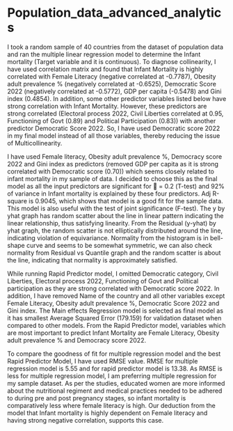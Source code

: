 # Population_data_advanced_analytics
I took a random sample of 40 countries from the dataset of population data and ran the multiple linear regression model to determine the Infant mortality (Target variable and it is continuous). To diagnose collinearity, I have used correlation matrix and found that Infant Mortality is highly correlated with Female Literacy (negative correlated at -0.7787), Obesity adult prevalence % (negatively correlated at -0.6525), Democratic Score 2022 (negatively correlated at -0.5772), GDP per capita (-0.5478) and Gini index (0.4854). In addition, some other predictor variables listed below have strong correlation with Infant Mortality. However, these predictors are strong correlated (Electoral process 2022, Civil Liberties correlated at 0.95, Functioning of Govt (0.89) and Political Participation (0.83)) with another predictor Democratic Score 2022. So, I have used Democratic score 2022 in my final model instead of all those variables, thereby reducing the issue of Multicollinearity. 

I have used Female literacy, Obesity adult prevalence %, Democracy score 2022 and Gini index as predictors (removed GDP per capita as it is strong correlated with Democratic score (0.70)) which seems closely related to infant mortality in my sample of data. I decided to choose this as the final model as all the input predictors are significant for  = 0.2 (T-test) and 92% of variance in Infant mortality is explained by these four predictors. Adj R-square is 0.9045, which shows that model is a good fit for the sample data. This model is also useful with the test of joint significance (F-test). The y by yhat graph has random scatter about the line in linear pattern indicating the linear relationship, thus satisfying linearity. From the Residual (y-yhat) by yhat graph, the random scatter is not elliptically distributed around the line, indicating violation of equivariance. Normality from the histogram is in bell-shape curve and seems to be somewhat symmetric, we can also check normality from Residual vs Quantile graph and the random scatter is about the line, indicating that normality is approximately satisfied.

While running Rapid Predictor model, I omitted Democratic category, Civil Liberties, Electoral process 2022, Functioning of Govt and Political participation as they are strong correlated with Democratic score 2022. In addition, I have removed Name of the country and all other variables except Female Literacy, Obesity adult prevalence %, Democratic Score 2022 and Gini index. The Main effects Regression model is selected as final model as it has smallest Average Squared Error (179.159) for validation dataset when compared to other models. From the Rapid Predictor model, variables which are most important to predict Infant Mortality are Female Literacy, Obesity adult prevalence % and Democracy score 2022. 

To compare the goodness of fit for multiple regression model and the best Rapid Predictor Model, I have used RMSE value. RMSE for multiple regression model is 5.55 and for rapid predictor model is 13.38. As RMSE is less for multiple regression model, I am preferring multiple regression for my sample dataset. As per the studies, educated women are more informed about the nutritional regiment and medical practices needed to be adhered to during pre and post pregnancy stages, so infant mortality is comparatively less where female literacy is high. Our deduction from the model that Infant mortality is highly dependent on Female literacy and having strong negative correlation, supports this case.
